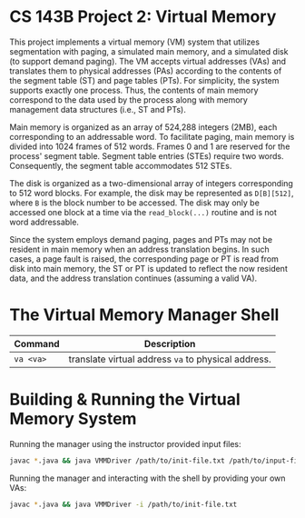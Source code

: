 
# CS 143B Project 2: Virtual Memory
This project implements a virtual memory (VM) system that utilizes segmentation with paging, a simulated main memory, and a simulated disk (to support demand paging). The VM accepts virtual addresses (VAs) and translates them to physical addresses (PAs) according to the contents of the segment table (ST) and page tables (PTs). For simplicity, the system supports exactly one process. Thus, the contents of main memory correspond to the data used by the process along with memory management data structures (i.e., ST and PTs).

Main memory is organized as an array of 524,288 integers (2MB), each corresponding to an addressable word. To facilitate paging, main memory is divided into 1024 frames of 512 words. Frames 0 and 1 are reserved for the process' segment table. Segment table entries (STEs) require two words. Consequently, the segment table accommodates 512 STEs.

The disk is organized as a two-dimensional array of integers corresponding to 512 word blocks. For example, the disk may be represented as `D[B][512]`, where `B` is the block number to be accessed. The disk may only be accessed one block at a time via the  `read_block(...)` routine and is not word addressable.

Since the system employs demand paging, pages and PTs may not be resident in main memory when an address translation begins. In such cases, a page fault is raised, the corresponding page or PT is read from disk into main memory, the ST or PT is updated to reflect the now resident data, and the address translation continues (assuming a valid VA).

# The Virtual Memory Manager Shell
| Command     | Description |
| ----------- | ----------- |
| `va <va>`    | translate virtual address `va` to physical address.|



# Building & Running the Virtual Memory System
Running the manager using the instructor provided input files:
```sh
javac *.java && java VMMDriver /path/to/init-file.txt /path/to/input-file.txt
```
Running the manager and interacting with the shell by providing your own VAs:
```sh
javac *.java && java VMMDriver -i /path/to/init-file.txt
```